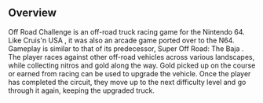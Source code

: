 ## Overview

Off Road Challenge is an off-road truck racing game for the Nintendo 64. Like Cruis'n USA , it was also an arcade game ported over to the N64. Gameplay is similar to that of its predecessor, Super Off Road: The Baja . The player races against other off-road vehicles across various landscapes, while collecting nitros and gold along the way. Gold picked up on the course or earned from racing can be used to upgrade the vehicle. Once the player has completed the circuit, they move up to the next difficulty level and go through it again, keeping the upgraded truck.
